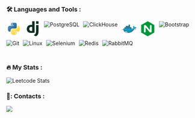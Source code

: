 ### :hammer_and_wrench: Languages and Tools :

<div id='technologies' style="display: flex; flex-wrap: wrap; gap: 10px; align-items: center;">

  <img src='https://github.com/devicons/devicon/blob/master/icons/python/python-original.svg' title='Python' alt='Python' height='40px' style="vertical-align: middle;">
  <img src='https://github.com/devicons/devicon/blob/master/icons/django/django-plain.svg' title='Django' alt='Django' height='40px" style="vertical-align: middle;">
  <img src="https://www.django-rest-framework.org/img/logo.png" title="Django REST Framework" alt="DRF" height="40px" style="vertical-align: middle;">

  <img src='https://github.com/devicons/devicon/blob/master/icons/mysql/mysql-original-wordmark.svg' title='MySQL' alt='MySQL' height='40px' style="vertical-align: middle;">
  <img src='https://cdn.jsdelivr.net/gh/devicons/devicon/icons/postgresql/postgresql-original.svg' title='PostgreSQL' alt='PostgreSQL' height='40px' style="vertical-align: middle;">
  <img src='https://avatars.githubusercontent.com/u/33895241?s=200&v=4' title='ClickHouse' alt='ClickHouse' height='40px' style="vertical-align: middle;">

  <img src='https://github.com/devicons/devicon/blob/master/icons/docker/docker-original.svg' title='Docker' alt='Docker' height='40px' style="vertical-align: middle;">
  <img src='https://raw.githubusercontent.com/devicons/devicon/master/icons/nginx/nginx-original.svg' title='Nginx' alt='Nginx' height='40px' style="vertical-align: middle;">
  <img src='https://cdn.jsdelivr.net/gh/devicons/devicon/icons/bootstrap/bootstrap-original.svg' title='Bootstrap' alt='Bootstrap' height='40px' style="vertical-align: middle;">

  <img src='https://cdn.jsdelivr.net/gh/devicons/devicon/icons/git/git-original.svg' title='Git' alt='Git' height='40px' style="vertical-align: middle;">
  <img src='https://cdn.jsdelivr.net/gh/devicons/devicon/icons/linux/linux-original.svg' title='Linux' alt='Linux' height='40px' style="vertical-align: middle;">
  <img src='https://cdn.jsdelivr.net/gh/devicons/devicon/icons/selenium/selenium-original.svg' title='Selenium' alt='Selenium' height='40px' style="vertical-align: middle;">

  <img src="https://www.vectorlogo.zone/logos/redis/redis-icon.svg" title="Redis" alt="Redis" height="40px" style="vertical-align: middle;">
  <img src="https://upload.wikimedia.org/wikipedia/commons/thumb/7/71/RabbitMQ_logo.svg/512px-RabbitMQ_logo.svg.png" title="RabbitMQ" alt="RabbitMQ" height="40px" style="vertical-align: middle;">&nbsp;
</div>




### :fire: My Stats :


![Leetcode Stats](https://leetcard.jacoblin.cool/Gastinhaha?theme=default)


### 🔄: Contacts :
<a href='https://t.me/mc_gvozdeff' target="_blank" rel="noopener noreferrer"><img src='https://img.shields.io/badge/telegram-blue?style=plastic&logo=telegram&logoColor=white'></a>&nbsp;
